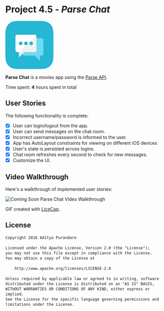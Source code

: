 # Project 4.5 - *Parse Chat*

<img src="https://raw.githubusercontent.com/audip/ParseChat/master/AppIcon.png" width="150" height="150" alt="Parse Chat App Icon" />

**Parse Chat** is a movies app using the [Parse API](http://parse.com/docs).

Time spent: **4** hours spent in total

## User Stories

The following functionality is complete:

- [x] User can login/logout from the app.
- [x] User can send messages on the chat room.
- [x] Incorrect username/password is informed to the user.
- [x] App has AutoLayout constraints for viewing on different iOS devices
- [x] User's state is persisted across logins.
- [x] Chat room refreshes every second to check for new messages.
- [x] Customize the UI.

## Video Walkthrough

Here's a walkthrough of implemented user stories:

<img src='#' title='Parse Chat Video Walkthrough' width='' alt='Coming Soon Parse Chat Video Walkthrough' />

GIF created with [LiceCap](http://www.cockos.com/licecap/).

## License

    Copyright 2016 Aditya Purandare

    Licensed under the Apache License, Version 2.0 (the "License");
    you may not use this file except in compliance with the License.
    You may obtain a copy of the License at

        http://www.apache.org/licenses/LICENSE-2.0

    Unless required by applicable law or agreed to in writing, software
    distributed under the License is distributed on an "AS IS" BASIS,
    WITHOUT WARRANTIES OR CONDITIONS OF ANY KIND, either express or implied.
    See the License for the specific language governing permissions and
    limitations under the License.
